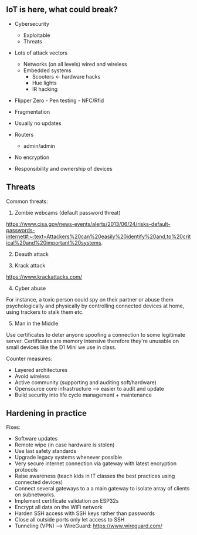 ## IoT is here, what could break?

* Cybersecurity 
    - Exploitable
    - Threats

* Lots of attack vectors
    - Networks (on all levels) wired and wireless
    - Embedded systems
        * Scooters <- hardware hacks
        * Hue lights
        * IR hacking

* Flipper Zero - Pen testing - NFC/Rfid

* Fragmentation

* Usually no updates

* Routers
    - admin/admin

* No encryption

* Responsibility and ownership of devices

## Threats

Common threats:

1. Zombie webcams (default password threat)

https://www.cisa.gov/news-events/alerts/2013/06/24/risks-default-passwords-internet#:~:text=Attackers%20can%20easily%20identify%20and,to%20critical%20and%20important%20systems. 

2. Deauth attack

3. Krack attack

https://www.krackattacks.com/

4. Cyber abuse
    
For instance, a toxic person could spy on their partner or abuse them psychologically and physically by controlling connected devices at home, using trackers to stalk them etc.

5. Man in the Middle

Use certificates to deter anyone spoofing a connection to some legitimate server.
Certificates are memory intensive therefore they're unusable on small devices like the D1 Mini we use in class.

Counter measures:
- Layered architectures
- Avoid wireless
- Active community (supporting and auditing soft/hardware)
- Opensource core infrastructure --> easier to audit and update
- Build security into life cycle management + maintenance

## Hardening in practice

Fixes:

- Software updates
- Remote wipe (in case hardware is stolen)
- Use last safety standards
- Upgrade legacy systems whenever possible
- Very secure internet connection via gateway with latest encryption protocols
- Raise awareness (teach kids in IT classes the best practices using connected devices)
- Connect several gateways to a a main gateway to isolate array of clients on subnetworks.
- Implement certificate validation on ESP32s
- Encrypt all data on the WiFi network
- Harden SSH access with SSH keys rather than passwords
- Close all outside ports only let access to SSH
- Tunneling (VPN) --> WireGuard: https://www.wireguard.com/ 